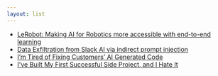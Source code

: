 ```yaml
---
layout: list
---
```


 - [LeRobot: Making AI for Robotics more accessible with end-to-end learning](https://github.com/huggingface/lerobot)
 - [Data Exfiltration from Slack AI via indirect prompt injection](https://promptarmor.substack.com/p/data-exfiltration-from-slack-ai-via)
 - [I’m Tired of Fixing Customers’ AI Generated Code](https://medium.com/@thetateman/im-tired-of-fixing-customers-ai-generated-code-94816bde4ceb)
 - [I've Built My First Successful Side Project, and I Hate It](https://switowski.com/blog/i-have-built-my-first-successful-side-project-and-i-hate-it/)

